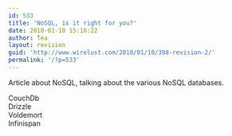 ```yaml
---
id: 533
title: 'NoSQL, is it right for you?'
date: 2010-01-10 15:16:22
author: Tea
layout: revision
guid: 'http://www.wirelust.com/2010/01/10/398-revision-2/'
permalink: '/?p=533'
---
```


Article about NoSQL, talking about the various NoSQL databases.

CouchDb  
Drizzle  
Voldemort  
Infinispan